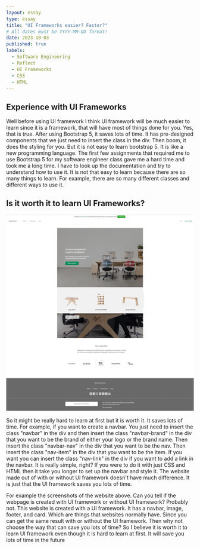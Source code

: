 ```yaml
---
layout: essay
type: essay
title: "UI Frameworks easier? Faster?"
# All dates must be YYYY-MM-DD format!
date: 2023-10-03
published: true
labels:
  - Software Engineering
  - Reflect
  - UI Frameworks
  - CSS
  - HTML
---
```


## Experience with UI Frameworks

Well before using UI framework I think UI framework will be much easier to learn since it is a framework, that will have most of things done for you. Yes, that is true. After using Bootstrap 5, it saves lots of time. It has pre-designed components that we just need to insert the class in the div. Then boom, it does the styling for you. But it is not easy to learn bootstrap 5. It is like a new programming language. The first few assignments that required me to use Bootstrap 5 for my software engineer class gave me a hard time and took me a long time. I have to look up the documentation and try to understand how to use it. It is not that easy to learn because there are so many things to learn. For example, there are so many different classes and different ways to use it.

## Is it worth it to learn UI Frameworks?
<div align="center">
<img src="../essays/image/img1.png">
<img  src="../essays/image/img.png">

</div>

So it might be really hard to learn at first but it is worth it. It saves lots of time. For example, if you want to create a navbar. You just need to insert the class "navbar" in the div and then insert the class "navbar-brand" in the div that you want to be the brand of either your logo or the brand name. Then insert the class "navbar-nav" in the div that you want to be the nav. Then insert the class "nav-item" in the div that you want to be the item. If you want you can insert the class "nav-link" in the div if you want to add a link in the navbar. It is really simple, right? If you were to do it with just CSS and HTML then it take you longer to set up the navbar and style it. The website made out of with or without UI framework doesn't have much difference. It is just that the UI framework saves you lots of time.

For example the screenshots of the website above. Can you tell if the webpage is created with UI framework or without UI framework? Probably not. This website is created with a UI framework. It has a navbar, image, footer, and card. Which are things that websites normally have. Since you can get the same result with or without the UI framework. Then why not choose the way that can save you lots of time? So I believe it is worth it to learn UI framework even though it is hard to learn at first. It will save you lots of time in the future



